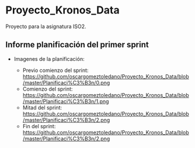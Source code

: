 # Proyecto_Kronos_Data


Proyecto para la asignatura ISO2.



## Informe planificación del primer sprint

  
  - Imagenes de la planificación:
  
      - Previo comienzo del sprint: https://github.com/oscargomeztoledano/Proyecto_Kronos_Data/blob/master/Planificaci%C3%B3n/0.png
      - Comienzo del sprint: https://github.com/oscargomeztoledano/Proyecto_Kronos_Data/blob/master/Planificaci%C3%B3n/1.png
      - Mitad del sprint: https://github.com/oscargomeztoledano/Proyecto_Kronos_Data/blob/master/Planificaci%C3%B3n/2.png
      - Fin del sprint: https://github.com/oscargomeztoledano/Proyecto_Kronos_Data/blob/master/Planificaci%C3%B3n/2.png
